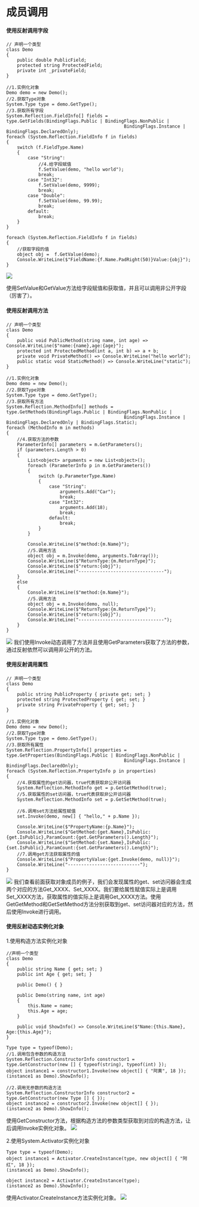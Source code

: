 # 成员调用

#### 使用反射调用字段
```
// 声明一个类型
class Demo
{
    public double PublicField;
    protected string ProtectedField;
    private int _privateField;
}

//1.实例化对象
Demo demo = new Demo();
//2.获取Type对象
System.Type type = demo.GetType();
//3.获取所有字段
System.Reflection.FieldInfo[] fields = type.GetFields(BindingFlags.Public | BindingFlags.NonPublic | 
                                            BindingFlags.Instance | BindingFlags.DeclaredOnly);
foreach (System.Reflection.FieldInfo f in fields)
{
    switch (f.FieldType.Name)
    {
        case "String":
            //4.给字段赋值
            f.SetValue(demo, "hello world");
            break;
        case "Int32":
            f.SetValue(demo, 9999);
            break;
        case "Double":
            f.SetValue(demo, 99.99);
            break;
        default:
            break;
    }
}

foreach (System.Reflection.FieldInfo f in fields)
{
    //获取字段的值
    object obj =  f.GetValue(demo);
    Console.WriteLine($"FieldName:{f.Name.PadRight(50)}Value:{obj}");
}
```
![](http://ouanpg9tc.bkt.clouddn.com/image/learning/reflection03/SetValue&GetValue01.png)

使用SetValue和GetValue方法给字段赋值和获取值，并且可以调用非公开字段（厉害了）。

#### 使用反射调用方法
```
// 声明一个类型
class Demo
{
    public void PublicMethod(string name, int age) => Console.WriteLine($"name:{name},age:{age}");
    protected int ProtectedMethod(int a, int b) => a + b;
    private void PrivateMethod() => Console.WriteLine("hello world");
    public static void StaticMethod() => Console.WriteLine("static");
}

//1.实例化对象
Demo demo = new Demo();
//2.获取Type对象
System.Type type = demo.GetType();
//3.获取所有方法
System.Reflection.MethodInfo[] methods = type.GetMethods(BindingFlags.Public | BindingFlags.NonPublic | 
                                            BindingFlags.Instance | BindingFlags.DeclaredOnly | BindingFlags.Static);
foreach (MethodInfo m in methods)
{
    //4.获取方法的参数
    ParameterInfo[] parameters = m.GetParameters();
    if (parameters.Length > 0)
    {
        List<object> arguments = new List<object>();
        foreach (ParameterInfo p in m.GetParameters())
        {
            switch (p.ParameterType.Name)
            {
                case "String":
                    arguments.Add("Car");
                    break;
                case "Int32":
                    arguments.Add(18);
                    break;
                default:
                    break;
            }
        }

        Console.WriteLine($"method:{m.Name}");
        //5.调用方法
        object obj = m.Invoke(demo, arguments.ToArray());
        Console.WriteLine($"ReturnType:{m.ReturnType}");
        Console.WriteLine($"return:{obj}");
        Console.WriteLine("--------------------------------");
    }
    else
    {
        Console.WriteLine($"method:{m.Name}");
        //5.调用方法
        object obj = m.Invoke(demo, null);    
        Console.WriteLine($"ReturnType:{m.ReturnType}");                
        Console.WriteLine($"return:{obj}");
        Console.WriteLine("--------------------------------");
    }
}
```
![](http://ouanpg9tc.bkt.clouddn.com/image/learning/reflection03/Invoke01.png)
我们使用Invoke动态调用了方法并且使用GetParameters获取了方法的参数，通过反射依然可以调用非公开的方法。

#### 使用反射调用属性
```
// 声明一个类型
class Demo
{
    public string PublicProperty { private get; set; }
    protected string ProtectedProperty { get; set; }
    private string PrivateProperty { get; set; }
}

//1.实例化对象
Demo demo = new Demo();
//2.获取Type对象
System.Type type = demo.GetType();
//3.获取所有属性
System.Reflection.PropertyInfo[] properties = type.GetProperties(BindingFlags.Public | BindingFlags.NonPublic |
                                            BindingFlags.Instance | BindingFlags.DeclaredOnly);
foreach (System.Reflection.PropertyInfo p in properties)
{
    //4.获取属性的get访问器，true代表获取非公开访问器
    System.Reflection.MethodInfo get = p.GetGetMethod(true);
    //5.获取属性的set访问器，true代表获取非公开访问器
    System.Reflection.MethodInfo set = p.GetSetMethod(true);

    //6.调用set方法给属性赋值
    set.Invoke(demo, new[] { "hello," + p.Name });

    Console.WriteLine($"PropertyName:{p.Name}");
    Console.WriteLine($"GetMethod:{get.Name},IsPublic:{get.IsPublic},ParamCount:{get.GetParameters().Length}");
    Console.WriteLine($"SetMethod:{set.Name},IsPublic:{set.IsPublic},ParamCount:{set.GetParameters().Length}");
    //7.调用get方法获取属性的值
    Console.WriteLine($"PropertyValue:{get.Invoke(demo, null)}");
    Console.WriteLine("---------------------------");
}
```
![](http://ouanpg9tc.bkt.clouddn.com/image/learning/reflection03/Invoke02.png)
我们查看前面获取对象成员的例子，我们会发现属性的get、set访问器会生成两个对应的方法Get_XXXX、Set_XXXX。我们要给属性赋值实际上是调用Set_XXXX方法，获取属性的值实际上是调用Get_XXXX方法。使用GetGetMethod和GetSetMethod方法分别获取到get、set访问器对应的方法，然后使用Invoke进行调用。

#### 使用反射动态实例化对象
1.使用构造方法实例化对象
```
//声明一个类型
class Demo
{
    public string Name { get; set; }
    public int Age { get; set; }

    public Demo() { }

    public Demo(string name, int age)
    {
        this.Name = name;
        this.Age = age;
    }

    public void ShowInfo() => Console.WriteLine($"Name:{this.Name}, Age:{this.Age}");
}

Type type = typeof(Demo);
//1.调用包含参数的构造方法
System.Reflection.ConstructorInfo constructor1 = type.GetConstructor(new [] { typeof(string), typeof(int) });
object instance1 = constructor1.Invoke(new object[] { "阿黄", 18 });
(instance1 as Demo).ShowInfo();

//2.调用无参数的构造方法
System.Reflection.ConstructorInfo constructor2 = type.GetConstructor(new Type [] { });
object instance2 = constructor2.Invoke(new object[] { });
(instance2 as Demo).ShowInfo();
```
使用GetConstructor方法，根据构造方法的参数类型获取到对应的构造方法，让后调用Invoke实例化对象。
![](http://ouanpg9tc.bkt.clouddn.com/image/learning/reflection03/ConstructorInfo01.png)

2.使用System.Activator实例化对象
```
Type type = typeof(Demo);
object instance1 = Activator.CreateInstance(type, new object[] { "阿红", 18 });
(instance1 as Demo).ShowInfo();

object instance2 = Activator.CreateInstance(type);
(instance2 as Demo).ShowInfo();
```
使用Activator.CreateInstance方法实例化对象。
![](http://ouanpg9tc.bkt.clouddn.com/image/learning/reflection03/Activator01.png)
